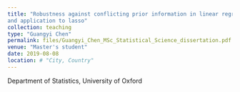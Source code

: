```yaml
---
title: "Robustness against conflicting prior information in linear regression
and application to lasso"
collection: teaching
type: "Guangyi Chen"
permalink: files/Guangyi_Chen_MSc_Statistical_Science_dissertation.pdf
venue: "Master's student"
date: 2019-08-08
location: # "City, Country"
---
```


Department of Statistics, University of Oxford
